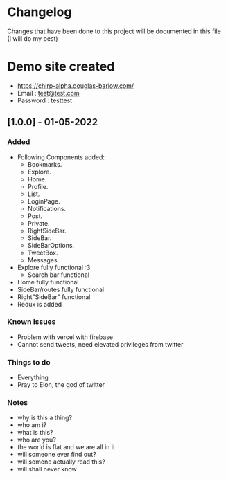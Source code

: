 # Changelog
Changes that have been done to this project will be documented in this file (I will do my best)

# Demo site created
- https://chirp-alpha.douglas-barlow.com/
- Email : test@test.com
- Password : testtest

## [1.0.0] - 01-05-2022
### Added
- Following Components added:
    - Bookmarks.
    - Explore.
    - Home.
    - Profile.
    - List.
    - LoginPage.
    - Notifications.
    - Post.
    - Private.
    - RightSideBar.
    - SideBar.
    - SideBarOptions.
    - TweetBox.
    - Messages.
- Explore fully functional :3
    - Search bar functional
- Home fully functional
- SideBar/routes fully functional 
- Right"SideBar" functional
- Redux is added

### Known Issues
- Problem with vercel with firebase
- Cannot send tweets, need elevated privileges from twitter

### Things to do
- Everything
- Pray to Elon, the god of twitter

### Notes
- why is this a thing?
- who am i?
- what is this?
- who are you?
- the world is flat and we are all in it
- will someone ever find out?
- will somone actually read this?
- will shall never know